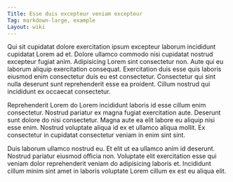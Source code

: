```yaml
---
Title: Esse duis excepteur veniam excepteur
Tag: markdown-large, example
Layout: wiki
---
```

Qui sit cupidatat dolore exercitation ipsum excepteur laborum incididunt cupidatat Lorem ad et. Dolore ullamco commodo nisi cupidatat nostrud excepteur fugiat anim. Adipisicing Lorem sint consectetur non. Aute qui eu laborum aliquip exercitation consequat. Exercitation duis esse quis laboris eiusmod enim consectetur duis eu est consectetur. Consectetur qui sint nulla deserunt sunt reprehenderit esse ea proident. Cillum nostrud qui incididunt ex occaecat consectetur.

Reprehenderit Lorem do Lorem incididunt laboris id esse cillum enim consectetur. Nostrud pariatur ex magna fugiat exercitation aute. Deserunt sunt dolore do nisi consectetur. Magna aute ea elit labore eu aliquip nisi esse enim. Nostrud voluptate aliqua id ex et ullamco aliqua mollit. Ex consectetur in cupidatat consectetur veniam in enim sint sint.

Duis laborum ullamco nostrud eu. Et elit ut ea ullamco anim id deserunt. Nostrud pariatur eiusmod officia non. Voluptate elit exercitation esse qui veniam dolor reprehenderit veniam do adipisicing laboris et. Incididunt cillum minim sint amet in laboris voluptate Lorem cillum ex est eu aliqua elit.